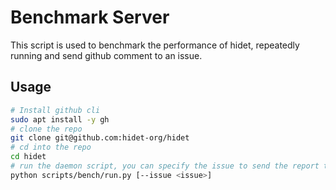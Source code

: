 # Benchmark Server

This script is used to benchmark the performance of hidet, repeatedly running and send github comment to an issue.

## Usage

```bash
# Install github cli
sudo apt install -y gh
# clone the repo
git clone git@github.com:hidet-org/hidet
# cd into the repo
cd hidet
# run the daemon script, you can specify the issue to send the report to
python scripts/bench/run.py [--issue <issue>]
```
